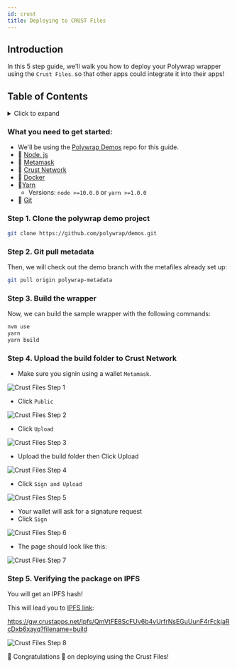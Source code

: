 ```yaml
---
id: crust
title: Deploying to CRUST Files
---
```


## **Introduction**

In this 5 step guide,  we'll walk you how to deploy your Polywrap wrapper using the `Crust Files`.
so that other apps could integrate it into their apps!

## **Table of Contents**
<details>
    <summary>Click to expand</summary>

  * [Introduction](#introduction)
  * [What you need to get started](#what-you-need-to-get-started)
  * [Step 1. Clone the polywrap demo project](#step-1-clone-the-polywrap-demo-project)
  * [Step 2. Pull the polywrap metadata](#step-2-git-pull-metadata)
  * [Step 3. Build the wrapper ](#step-3-build-the-wrapper)
  * [Step 4. Upload the build folder to Crust Network](#step-4-upload-the-build-folder-to-crust-network)
  * [Step 5. Verifying the package on IPFS ](#step-5-verifying-the-package-on-ipfs)


</details>


### What you need to get started:
* We'll be using the [Polywrap Demos](https://github.com/polywrap/demos) repo for this guide. 
* 💚 [Node. js](https://nodejs.org/en/) 
* 👛 [Metamask](https://metamask.io)
*  🥐 [Crust Network](https://crustfiles.io/home/)
* 🐳 [Docker](https://www.docker.com/)
* 🧶[Yarn](https://classic.yarnpkg.com/en/)
    * Versions:  `node >=10.0.0` or `yarn >=1.0.0`
* 🔸 [Git](https://git-scm.com/downloads)


### Step 1. Clone the polywrap demo project  

```bash
git clone https://github.com/polywrap/demos.git
```

### Step 2. Git pull metadata
Then, we will check out the demo branch with the metafiles already set up:

```bash
git pull origin polywrap-metadata
```

### Step 3. Build the wrapper
Now, we can build the sample wrapper with the following commands:

```bash
nvm use
yarn
yarn build
```


### Step 4. Upload the build folder to Crust Network

* Make sure you signin using a wallet `Metamask`.

![Crust Files Step 1](../../../../static/img/docs/tutorials/build-and-deploy-wasm-wraps/deployment/crust/crust-step-1.png)


* Click `Public`


![Crust Files Step 2](../../../../static/img/docs/tutorials/build-and-deploy-wasm-wraps/deployment/crust/crust-step-2.png)


* Click `Upload` 

![Crust Files Step 3](../../../../static/img/docs/tutorials/build-and-deploy-wasm-wraps/deployment/crust/crust-step-3.png)

* Upload the build folder then Click Upload 

![Crust Files Step 4](../../../../static/img/docs/tutorials/build-and-deploy-wasm-wraps/deployment/crust/crust-step-4.png)

* Click `Sign and Upload` 

![Crust Files Step 5](../../../../static/img/docs/tutorials/build-and-deploy-wasm-wraps/deployment/crust/crust-step-5.png)

* Your wallet will ask for a signature request 
* Click `Sign`

![Crust Files Step 6](../../../../static/img/docs/tutorials/build-and-deploy-wasm-wraps/deployment/crust/crust-step-6.png)

* The page should look like this: 

![Crust Files Step 7](../../../../static/img/docs/tutorials/build-and-deploy-wasm-wraps/deployment/crust/crust-step-7.png)



### Step 5. Verifying the package on IPFS 
You will get an IPFS hash!

This will lead you to [IPFS link](https://gw.crustapps.net/ipfs/QmVtFE8ScFUv6b4vUrfrNsEGuUunF4rFckjaRcDxb6xayq?filename=build): 

https://gw.crustapps.net/ipfs/QmVtFE8ScFUv6b4vUrfrNsEGuUunF4rFckjaRcDxb6xayq?filename=build

![Crust Files Step 8](../../../../static/img/docs/tutorials/build-and-deploy-wasm-wraps/deployment/crust/crust-step-8.png)


 🎉 Congratulations 🎉 on deploying using the Crust Files!  
